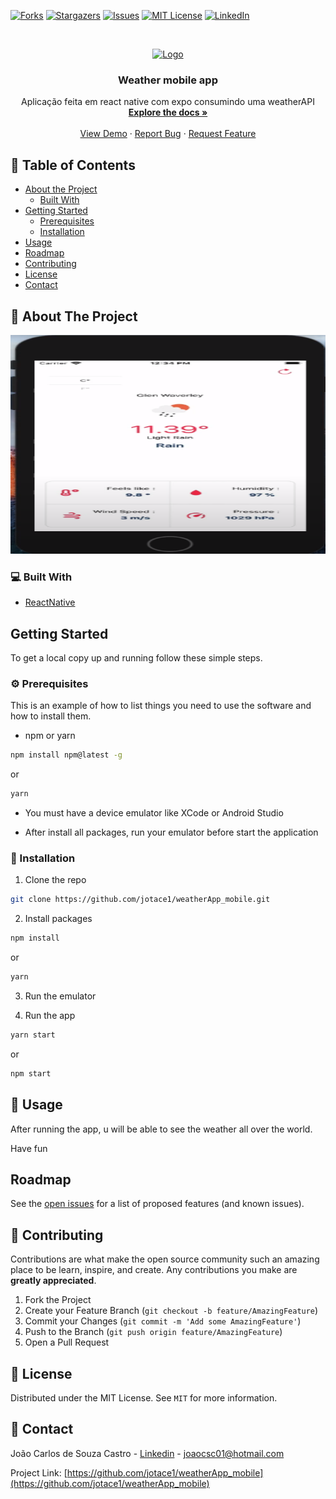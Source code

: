 [![Forks][forks-shield]][forks-url]
[![Stargazers][stars-shield]][stars-url]
[![Issues][issues-shield]][issues-url]
[![MIT License][license-shield]][license-url]
[![LinkedIn][linkedin-shield]][linkedin-url]

<!-- PROJECT LOGO -->
<br />
<p align="center">
  <a href="https://github.com/jotace1/GoRestaurant-mobile">
    <img src="assets/Logo.png" alt="Logo"  height="100">
  </a>

  <h3 align="center">Weather mobile app</h3>

  <p align="center">
    Aplicação feita em react native com expo consumindo uma weatherAPI
    <br />
    <a href="https://github.com/jotace1/weatherApp_mobile"><strong>Explore the docs »</strong></a>
    <br />
    <br />
    <a href="https://github.com/jotace1/weatherApp_mobile">View Demo</a>
    ·
    <a href="https://github.com/jotace1/weatherApp_mobile/issues">Report Bug</a>
    ·
    <a href="https://github.com/jotace1/weatherApp_mobile/issues">Request Feature</a>
  </p>
</p>

<!-- TABLE OF CONTENTS -->

## 📎 Table of Contents

- [About the Project](#about-the-project)
  - [Built With](#built-with)
- [Getting Started](#getting-started)
  - [Prerequisites](#prerequisites)
  - [Installation](#installation)
- [Usage](#usage)
- [Roadmap](#roadmap)
- [Contributing](#contributing)
- [License](#license)
- [Contact](#contact)

<!-- ABOUT THE PROJECT -->

## :mag_right: About The Project

<p align="center">
<img src="assets\print.png" alt="Logo" width="550" height="350">
</p>

### 💻 Built With

- [ReactNative](https://reactnative.dev/)

<!-- GETTING STARTED -->

## Getting Started

To get a local copy up and running follow these simple steps.

### ⚙ Prerequisites

This is an example of how to list things you need to use the software and how to install them.

- npm or yarn

```sh
npm install npm@latest -g
```

or

```sh
yarn
```

- You must have a device emulator like XCode or Android Studio

- After install all packages, run your emulator before start the application

### 📙 Installation

1. Clone the repo

```sh
git clone https://github.com/jotace1/weatherApp_mobile.git
```

2. Install packages

```sh
npm install
```

or

```sh
yarn
```

3. Run the emulator

4. Run the app

```sh
yarn start
```

or

```sh
npm start
```

<!-- USAGE EXAMPLES -->

## 🚀 Usage

After running the app, u will be able to see the weather all over the world.

Have fun

## Roadmap

See the [open issues](https://github.com/jotace1/weatherApp_mobile/issues) for a list of proposed features (and known issues).

<!-- CONTRIBUTING -->

## 📙 Contributing

Contributions are what make the open source community such an amazing place to be learn, inspire, and create. Any contributions you make are **greatly appreciated**.

1. Fork the Project
2. Create your Feature Branch (`git checkout -b feature/AmazingFeature`)
3. Commit your Changes (`git commit -m 'Add some AmazingFeature'`)
4. Push to the Branch (`git push origin feature/AmazingFeature`)
5. Open a Pull Request

<!-- LICENSE -->

## 📝 License

Distributed under the MIT License. See `MIT` for more information.

<!-- CONTACT -->

## :calling: Contact

João Carlos de Souza Castro - [Linkedin](https://www.linkedin.com/in/joaocsc/) - joaocsc01@hotmail.com

Project Link: [https://github.com/jotace1/weatherApp_mobile](https://github.com/jotace1/weatherApp_mobile)

<!-- MARKDOWN LINKS & IMAGES -->
<!-- https://www.markdownguide.org/basic-syntax/#reference-style-links -->

[contributors-shield]: https://img.shields.io/github/contributors/jotace1/weatherApp_mobile.svg?style=flat-square
[contributors-url]: https://github.com/jotace1/weatherApp_mobile/graphs/contributors
[forks-shield]: https://img.shields.io/github/forks/jotace1/weatherApp_mobile.svg?style=flat-square
[forks-url]: https://github.com/jotace1/weatherApp_mobile/network/members
[stars-shield]: https://img.shields.io/github/stars/jotace1/weatherApp_mobile.svg?style=flat-square
[stars-url]: https://github.com/jotace1/weatherApp_mobile/stargazers
[issues-shield]: https://img.shields.io/github/issues/jotace1/weatherApp_mobile.svg?style=flat-square
[issues-url]: https://github.com/jotace1/weatherApp_mobile/issues
[license-shield]: https://img.shields.io/github/license/jotace1/weatherApp_mobile.svg?style=flat-square
[license-url]: https://github.com/jotace1/weatherApp_mobile/blob/master/LICENSE
[linkedin-shield]: https://img.shields.io/badge/-LinkedIn-black.svg?style=flat-square&logo=linkedin&colorB=555
[linkedin-url]: https://www.linkedin.com/in/joaocsc/
